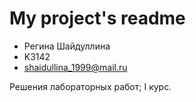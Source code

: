 # My project's readme

* Регина Шайдуллина
* K3142
* shaidullina_1999@mail.ru

Решения лабораторных работ; I курс.
